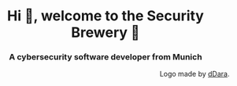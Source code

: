 <h1 align="center">Hi 👋, welcome to the Security Brewery 🍺</h1>
<h3 align="center">A cybersecurity software developer from Munich</h3>

<p align="right">Logo made by <a href="https://www.flaticon.com/authors/ddara">dDara</a>.</p>
